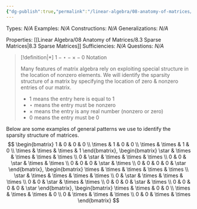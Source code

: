 ```yaml
---
{"dg-publish":true,"permalink":"/linear-algebra/08-anatomy-of-matrices/8-4-special-sparsity-notation/","tags":["Type/Example","Topic/Linear_Algebra","Type/Definition"]}
---
```


Types: *N/A*
Examples: *N/A*
Constructions: *N/A*
Generalizations: *N/A*

Properties: [[Linear Algebra/08 Anatomy of Matrices/8.3 Sparse Matrices\|8.3 Sparse Matrices]]
Sufficiencies: *N/A*
Questions: *N/A*

> [!definition|*] $1-\star-\times-0$ Notation
> 
> Many features of matrix algebra rely on exploiting special structure in the location of nonzero elements. We will identify the sparsity structure of a matrix by specifying the location of zero & nonzero entries of our matrix.
> - $1$ means the entry here is equal to $1$
> - $\star$ means the entry must be nonzero
> - $\times$ means the entry is any real number (nonzero or zero)
> - $0$ means the entry must be 0

Below are some examples of general patterns we use to identify the sparsity structure of matrices.
$$
\begin{bmatrix}
1 & 0 & 0 & 0 \\
\times & 1 & 0 & 0 \\
\times & \times & 1 & 0 \\
\times & \times & \times & 1
\end{bmatrix}, \begin{bmatrix}
\star & \times & \times & \times & \times \\
0 & \star & \times & \times & \times \\
0 & 0 & \star & \times & \times \\
0 & 0 & 0 & \star & \times \\
0 & 0 & 0 & 0 & \star
\end{bmatrix}, \begin{bmatrix}
\times & \times & \times & \times & \times \\
\star & \times & \times & \times & \times \\
0 & \star & \times & \times & \times \\
0 & 0 & \star & \times & \times \\
0 & 0 & 0 & \star & \times \\
0 & 0 & 0 & 0 & \star
\end{bmatrix}, \begin{bmatrix}
\times & \times & 0 & 0 \\
\times & \times & \times & 0 \\
0 & \times & \times & \times \\
0 & 0 & \times & \times
\end{bmatrix}
$$

